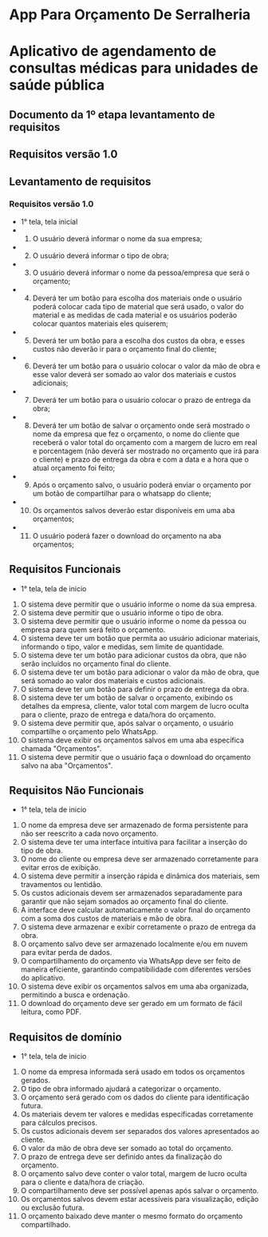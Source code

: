 # App Para Orçamento De Serralheria

# Aplicativo de agendamento de consultas médicas para unidades de saúde pública
## Documento da 1º etapa levantamento de requisitos
## Requisitos versão 1.0

## Levantamento de requisitos
### Requisitos versão 1.0
- 1° tela, tela inicial
- 1.    O usuário deverá informar o nome da sua empresa;
- 2.	O usuário deverá informar o tipo de obra;
- 3.	O usuário deverá informar o nome da pessoa/empresa que será o orçamento;
- 4.	Deverá ter um botão para escolha dos materiais onde o usuário poderá colocar cada tipo de material que será usado, o valor do material e as medidas de cada material e os usuários poderão colocar quantos materiais eles quiserem;
- 5.	Deverá ter um botão para a escolha dos custos da obra, e esses custos não deverão ir para o orçamento final do cliente;
- 6.	Deverá ter um botão para o usuário colocar o valor da mão de obra e esse valor deverá ser somado ao valor dos materiais e custos adicionais;
- 7.	Deverá ter um botão para o usuário colocar o prazo de entrega da obra;
- 8.	Deverá ter um botão de salvar o orçamento onde será mostrado o nome da empresa que fez o orçamento, o nome do cliente que receberá o valor total do orçamento com a margem de lucro em real e porcentagem (não deverá ser mostrado no orçamento que irá para o cliente) e prazo de entrega da obra e com a data e a hora que o atual orçamento foi feito;
- 9.	Após o orçamento salvo, o usuário poderá enviar o orçamento por um botão de compartilhar para o whatsapp do cliente;
- 10.	Os orçamentos salvos deverão estar disponíveis em uma aba orçamentos;
- 11.	O usuário poderá fazer o download do orçamento na aba orçamentos;

## Requisitos Funcionais
- 1° tela, tela de inicio
1.	O sistema deve permitir que o usuário informe o nome da sua empresa.
2.	O sistema deve permitir que o usuário informe o tipo de obra.
3.	O sistema deve permitir que o usuário informe o nome da pessoa ou empresa para quem será feito o orçamento.
4.	O sistema deve ter um botão que permita ao usuário adicionar materiais, informando o tipo, valor e medidas, sem limite de quantidade.
5.	O sistema deve ter um botão para adicionar custos da obra, que não serão incluídos no orçamento final do cliente.
6.	O sistema deve ter um botão para adicionar o valor da mão de obra, que será somado ao valor dos materiais e custos adicionais.
7.	O sistema deve ter um botão para definir o prazo de entrega da obra.
8.	O sistema deve ter um botão de salvar o orçamento, exibindo os detalhes da empresa, cliente, valor total com margem de lucro oculta para o cliente, prazo de entrega e data/hora do orçamento.
9.	O sistema deve permitir que, após salvar o orçamento, o usuário compartilhe o orçamento pelo WhatsApp.
10.	O sistema deve exibir os orçamentos salvos em uma aba específica chamada "Orçamentos".
11.	O sistema deve permitir que o usuário faça o download do orçamento salvo na aba "Orçamentos".

## Requisitos Não Funcionais
- 1° tela, tela de inicio
1.	O nome da empresa deve ser armazenado de forma persistente para não ser reescrito a cada novo orçamento.
2.	O sistema deve ter uma interface intuitiva para facilitar a inserção do tipo de obra.
3.	O nome do cliente ou empresa deve ser armazenado corretamente para evitar erros de exibição.
4.	O sistema deve permitir a inserção rápida e dinâmica dos materiais, sem travamentos ou lentidão.
5.	Os custos adicionais devem ser armazenados separadamente para garantir que não sejam somados ao orçamento final do cliente.
6.	A interface deve calcular automaticamente o valor final do orçamento com a soma dos custos de materiais e mão de obra.
7.	O sistema deve armazenar e exibir corretamente o prazo de entrega da obra.
8.	O orçamento salvo deve ser armazenado localmente e/ou em nuvem para evitar perda de dados.
9.	O compartilhamento do orçamento via WhatsApp deve ser feito de maneira eficiente, garantindo compatibilidade com diferentes versões do aplicativo.
10.	O sistema deve exibir os orçamentos salvos em uma aba organizada, permitindo a busca e ordenação.
11.	O download do orçamento deve ser gerado em um formato de fácil leitura, como PDF.

## Requisitos de domínio
- 1° tela, tela de inicio
1.	O nome da empresa informada será usado em todos os orçamentos gerados.
2.	O tipo de obra informado ajudará a categorizar o orçamento.
3.	O orçamento será gerado com os dados do cliente para identificação futura.
4.	Os materiais devem ter valores e medidas especificadas corretamente para cálculos precisos.
5.	Os custos adicionais devem ser separados dos valores apresentados ao cliente.
6.	O valor da mão de obra deve ser somado ao total do orçamento.
7.	O prazo de entrega deve ser definido antes da finalização do orçamento.
8.	O orçamento salvo deve conter o valor total, margem de lucro oculta para o cliente e data/hora de criação.
9.	O compartilhamento deve ser possível apenas após salvar o orçamento.
10.	Os orçamentos salvos devem estar acessíveis para visualização, edição ou exclusão futura.
11.	O orçamento baixado deve manter o mesmo formato do orçamento compartilhado.